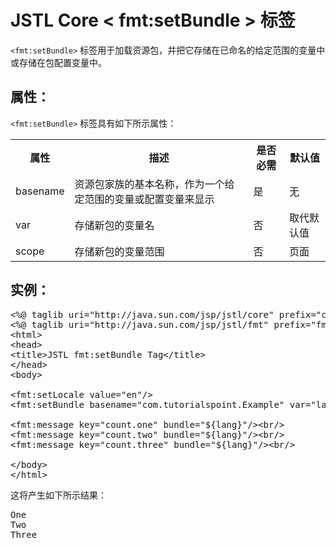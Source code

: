 # JSTL Core < fmt:setBundle > 标签

`<fmt:setBundle>` 标签用于加载资源包，并把它存储在已命名的给定范围的变量中或存储在包配置变量中。

## 属性：

`<fmt:setBundle>` 标签具有如下所示属性：

<table class="src">
<tr><th style="width:15%">属性</th><th>描述 </th><th>是否必需</th><th>默认值</th></tr>
<tr><td>basename</td><td>资源包家族的基本名称，作为一个给定范围的变量或配置变量来显示</td><td>是</td><td>无</td></tr>
<tr><td>var</td><td>存储新包的变量名</td><td>否</td><td>取代默认值</td></tr>
<tr><td>scope</td><td>存储新包的变量范围</td><td>否</td><td>页面</td></tr>
</table>

## 实例：

<pre class="prettyprint notranslate tryit">
&lt;%@ taglib uri="http://java.sun.com/jsp/jstl/core" prefix="c" %&gt;
&lt;%@ taglib uri="http://java.sun.com/jsp/jstl/fmt" prefix="fmt" %&gt;
&lt;html&gt;
&lt;head&gt;
&lt;title&gt;JSTL fmt:setBundle Tag&lt;/title&gt;
&lt;/head&gt;
&lt;body&gt;

&lt;fmt:setLocale value="en"/&gt;
&lt;fmt:setBundle basename="com.tutorialspoint.Example" var="lang"/&gt;

&lt;fmt:message key="count.one" bundle="${lang}"/&gt;&lt;br/&gt;
&lt;fmt:message key="count.two" bundle="${lang}"/&gt;&lt;br/&gt;
&lt;fmt:message key="count.three" bundle="${lang}"/&gt;&lt;br/&gt;

&lt;/body&gt;
&lt;/html&gt;
</pre>

这将产生如下所示结果：

<pre class="result notranslate">
One 
Two 
Three
</pre>
